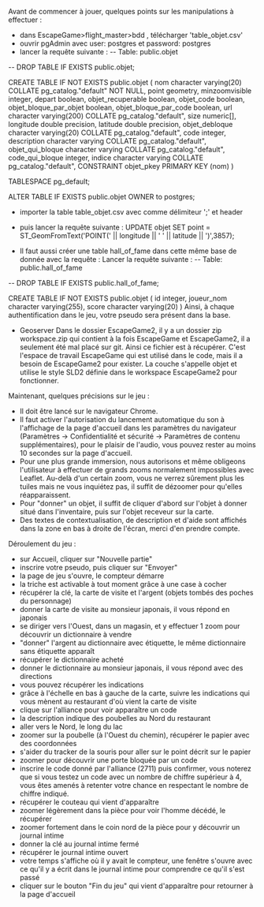 Avant de commencer à jouer, quelques points sur les manipulations à effectuer :
- dans EscapeGame>flight_master>bdd , télécharger 'table_objet.csv'
- ouvrir pgAdmin avec user: postgres et password: postgres
- lancer la requête suivante :
  -- Table: public.objet

-- DROP TABLE IF EXISTS public.objet;

CREATE TABLE IF NOT EXISTS public.objet
(
    nom character varying(20) COLLATE pg_catalog."default" NOT NULL,
    point geometry,
    minzoomvisible integer,
    depart boolean,
    objet_recuperable boolean,
    objet_code boolean,
    objet_bloque_par_objet boolean,
    objet_bloque_par_code boolean,
    url character varying(200) COLLATE pg_catalog."default",
    size numeric[],
    longitude double precision,
    latitude double precision,
    objet_debloque character varying(20) COLLATE pg_catalog."default",
    code integer,
    description character varying COLLATE pg_catalog."default",
    objet_qui_bloque character varying COLLATE pg_catalog."default",
    code_qui_bloque integer,
    indice character varying COLLATE pg_catalog."default",
    CONSTRAINT objet_pkey PRIMARY KEY (nom)
)

TABLESPACE pg_default;

ALTER TABLE IF EXISTS public.objet
    OWNER to postgres;
- importer la table table_objet.csv avec comme délimiteur ';' et header
- puis lancer la requête suivante :
  UPDATE objet
SET point = ST_GeomFromText('POINT(' || longitude || ' ' || latitude || ')',3857);

- Il faut aussi créer une table hall_of_fame dans cette même base de donnée avec la requête :
Lancer la requête suivante :
-- Table: public.hall_of_fame

-- DROP TABLE IF EXISTS public.hall_of_fame;

CREATE TABLE IF NOT EXISTS public.objet
(
    id integer,
    joueur_nom character varying(255),
    score character varying(20)
)
Ainsi, à chaque authentification dans le jeu, votre pseudo sera présent dans la base.

- Geoserver
Dans le dossier EscapeGame2, il y a un dossier zip workspace.zip qui contient à la fois EscapeGame et EscapeGame2, il a seulement été mal placé sur git. Ainsi ce fichier est à récupérer. C'est l'espace de travail EscapeGame qui est utilisé dans le code, mais il a besoin de EscapeGame2 pour exister. La couche s'appelle objet et utilise le style SLD2 définie dans le workspace EscapeGame2 pour fonctionner.


Maintenant, quelques précisions sur le jeu :

- Il doit être lancé sur le navigateur Chrome.
- Il faut activer l'autorisation du lancement automatique du son à l'affichage de la page d'accueil dans les paramètres du navigateur (Paramètres -> Confidentialité et sécurité -> Paramètres de contenu supplémentaires), pour le plaisir de l'audio, vous pouvez rester au moins 10 secondes sur la page d'accueil.
- Pour une plus grande immersion, nous autorisons et même obligeons l'utilisateur à effectuer de grands zooms normalement impossibles avec Leaflet. Au-delà d'un certain zoom, vous ne verrez sûrement plus les tuiles mais ne vous inquiétez pas, il suffit de dézoomer pour qu'elles réapparaissent.
- Pour "donner" un objet, il suffit de cliquer d'abord sur l'objet à donner situé dans l'inventaire, puis sur l'objet receveur sur la carte.
- Des textes de contextualisation, de description et d'aide sont affichés dans la zone en bas à droite de l'écran, merci d'en prendre compte.

Déroulement du jeu :
- sur Accueil, cliquer sur "Nouvelle partie"
- inscrire votre pseudo, puis cliquer sur "Envoyer"
- la page de jeu s'ouvre, le compteur démarre
- la triche est activable à tout moment grâce à une case à cocher
- récupérer la clé, la carte de visite et l'argent (objets tombés des poches du personnage)
- donner la carte de visite au monsieur japonais, il vous répond en japonais
- se diriger vers l'Ouest, dans un magasin, et y effectuer 1 zoom pour découvrir un dictionnaire à vendre
- "donner" l'argent au dictionnaire avec étiquette, le même dictionnaire sans étiquette apparaît
- récupérer le dictionnaire acheté
- donner le dictionnaire au monsieur japonais, il vous répond avec des directions
- vous pouvez récupérer les indications
- grâce à l'échelle en bas à gauche de la carte, suivre les indications qui vous mènent au restaurant d'où vient la carte de visite
- clique sur l'alliance pour voir apparaître un code
- la description indique des poubelles au Nord du restaurant
- aller vers le Nord, le long du lac
- zoomer sur la poubelle (à l'Ouest du chemin), récupérer le papier avec des coordonnées
- s'aider du tracker de la souris pour aller sur le point décrit sur le papier
- zoomer pour découvrir une porte bloquée par un code
- inscrire le code donné par l'alliance (2711) puis confirmer, vous noterez que si vous testez un code avec un nombre de chiffre supérieur à 4, vous êtes amenés à retenter votre chance en respectant le nombre de chiffre indiqué.
- récupérer le couteau qui vient d'apparaître
- zoomer légèrement dans la pièce pour voir l'homme décédé, le récupérer
- zoomer fortement dans le coin nord de la pièce pour y découvrir un journal intime
- donner la clé au journal intime fermé
- récupérer le journal intime ouvert
- votre temps s'affiche où il y avait le compteur, une fenêtre s'ouvre avec ce qu'il y a écrit dans le journal intime pour comprendre ce qu'il s'est passé
- cliquer sur le bouton "Fin du jeu" qui vient d'apparaître pour retourner à la page d'accueil

